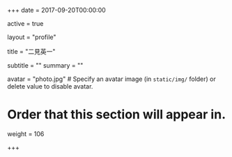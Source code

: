 +++
date = 2017-09-20T00:00:00

active = true

layout = "profile"

title = "二見英一"

subtitle = ""
summary = ""

avatar = "photo.jpg"  # Specify an avatar image (in `static/img/` folder) or delete value to disable avatar.

# Order that this section will appear in.
weight = 106

+++
